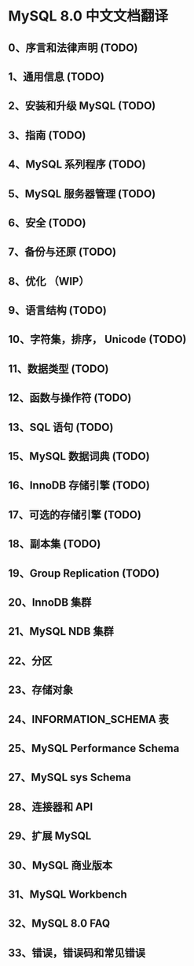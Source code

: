 # MySQL 8.0 中文文档翻译

## 0、序言和法律声明 (TODO)

## 1、通用信息 (TODO)

## 2、安装和升级 MySQL (TODO)

## 3、指南 (TODO)

## 4、MySQL 系列程序 (TODO)

## 5、MySQL 服务器管理 (TODO)

## 6、安全 (TODO)

## 7、备份与还原 (TODO)

## 8、优化 （WIP）

## 9、语言结构 (TODO)

## 10、字符集，排序， Unicode (TODO)

## 11、数据类型 (TODO)

## 12、函数与操作符 (TODO)

## 13、SQL 语句 (TODO)

## 15、MySQL 数据词典 (TODO)

## 16、InnoDB 存储引擎 (TODO)

## 17、可选的存储引擎 (TODO)

## 18、副本集 (TODO)

## 19、Group Replication (TODO)

## 20、InnoDB 集群

## 21、MySQL NDB 集群

## 22、分区

## 23、存储对象

## 24、INFORMATION_SCHEMA 表

## 25、MySQL Performance Schema

## 27、MySQL sys Schema

## 28、连接器和 API

## 29、扩展 MySQL

## 30、MySQL 商业版本

## 31、MySQL Workbench

## 32、MySQL 8.0 FAQ

## 33、错误，错误码和常见错误

